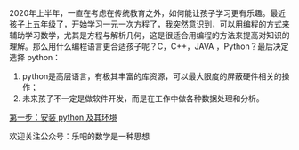 2020年上半年，一直在考虑在传统教育之外，如何能让孩子学习更有乐趣。最近孩子上五年级了，开始学习一元一次方程了，我突然意识到，可以用编程的方式来辅助学习数学，尤其是方程与解析几何，这是很适合用编程的方法来提高对知识的理解。那么用什么编程语言更合适孩子呢？C，C++，JAVA ，Python？最后决定选择 python：  
1. python是高层语言，有极其丰富的库资源，可以最大限度的屏蔽硬件相关的操作；
1. 未来孩子不一定是做软件开发，而是在工作中做各种数据处理和分析。



[第一步：安装 python 及其环境](/python_teaching/anaconda_install.html)


欢迎关注公众号：乐吧的数学是一种思想 

